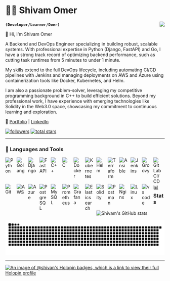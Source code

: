 # 🏄‍♂️ Shivam Omer
<img align="right" src="https://visitor-badge.laobi.icu/badge?page_id=shane-Coder.visitor-badge&left_text=My%20Page%20Visitors" />

**`(Developer/Learner/Doer)`**

👋 Hi, I'm Shivam Omer

A Backend and DevOps Engineer specializing in building robust, scalable systems. With professional expertise in Python (Django, FastAPI) and Go, I have a strong track record of optimizing backend performance, such as cutting task runtimes from 5 minutes to under 1 minute.

My skills extend to the full DevOps lifecycle, including automating CI/CD pipelines with Jenkins and managing deployments on AWS and Azure using containerization tools like Docker, Kubernetes, and Helm.

I am also a passionate problem-solver, leveraging my competitive programming background in C++ to build efficient solutions. Beyond my professional work, I have experience with emerging technologies like Solidity in the Web3.0 space, showcasing my commitment to continuous learning and exploration.

🔗 [Portfolio](https://shivam-portfolio-gold-omega.vercel.app) | [LinkedIn](https://linkedin.com/in/programmer-shivam)

   <p align="left">
      <a href="https://github.com/shane-Coder?tab=followers">
         <img alt="followers" title="Follow me on Github" src="https://custom-icon-badges.demolab.com/github/followers/shane-Coder?color=236ad3&labelColor=1155ba&style=for-the-badge&logo=person-add&label=Follow&logoColor=white"/></a>
      <a href="https://github.com/shane-Coder?tab=repositories&sort=stargazers">
         <img alt="total stars" title="Total stars on GitHub" src="https://custom-icon-badges.demolab.com/github/stars/shane-Coder?color=55960c&style=for-the-badge&labelColor=488207&logo=star"/></a>
   </p>

---

### 🧰 Languages and Tools
<p align="left">
<a href="https://www.python.org" target="_blank" rel="noreferrer"> <img align="left" alt="Python" width="26px" style="padding-right:10px;" src="https://cdn.jsdelivr.net/gh/devicons/devicon@latest/icons/python/python-original-wordmark.svg"/> </a>
<a href="https://go.dev/" target="_blank" rel="noreferrer"> <img align="left" alt="Golang" width="26px" style="padding-right:10px;" src="https://cdn.jsdelivr.net/gh/devicons/devicon@latest/icons/go/go-original.svg"/> </a>
<a href="https://www.djangoproject.com/" target="_blank" rel="noreferrer"> <img align="left" alt="Django" width="26px" style="padding-right:10px;" src="https://cdn.jsdelivr.net/gh/devicons/devicon@latest/icons/django/django-plain.svg" /> </a>
<a href="https://fastapi.tiangolo.com/" target="_blank" rel="noreferrer"> <img align="left" alt="FastAPI" width="26px" style="padding-right:10px;" src="https://cdn.jsdelivr.net/gh/devicons/devicon@latest/icons/fastapi/fastapi-original.svg" /> </a>
<a href="https://www.cplusplus.com/" target="_blank" rel="noreferrer"> <img align="left" alt="C++" width="26px" style="padding-right:10px;" src="https://cdn.jsdelivr.net/gh/devicons/devicon@latest/icons/cplusplus/cplusplus-original.svg"/> </a>
<a href="https://www.cprogramming.com/" target="_blank" rel="noreferrer"> <img align="left" alt="C" width="26px" style="padding-right:10px;" src="https://cdn.jsdelivr.net/gh/devicons/devicon@latest/icons/c/c-original.svg" /> </a>
<a href="https://www.docker.com/" target="_blank" rel="noreferrer"> <img align="left" alt="Docker" width="26px" style="padding-right:10px;" src="https://cdn.jsdelivr.net/gh/devicons/devicon@latest/icons/docker/docker-plain.svg" /> </a>
<a href="https://kubernetes.io" target="_blank" rel="noreferrer"> <img align="left" alt="Kubernetes" width="26px" style="padding-right:10px;" src="https://cdn.jsdelivr.net/gh/devicons/devicon@latest/icons/kubernetes/kubernetes-original.svg" /> </a>
<a href="https://helm.sh/" target="_blank" rel="noreferrer"> <img align="left" alt="Helm" width="26px" style="padding-right:10px;" src="https://cdn.jsdelivr.net/gh/devicons/devicon@latest/icons/helm/helm-original.svg" /> </a>
<a href="https://www.terraform.io/" target="_blank" rel="noreferrer"> <img align="left" alt="Terraform" width="26px" style="padding-right:10px;" src="https://cdn.jsdelivr.net/gh/devicons/devicon@latest/icons/terraform/terraform-original.svg" /> </a>
<a href="https://www.ansible.com/" target="_blank" rel="noreferrer"> <img align="left" alt="Ansible" width="26px" style="padding-right:10px;" src="https://cdn.jsdelivr.net/gh/devicons/devicon@latest/icons/ansible/ansible-original.svg" /> </a>
<a href="https://www.jenkins.io/" target="_blank" rel="noreferrer"> <img align="left" alt="Jenkins" width="26px" style="padding-right:10px;" src="https://cdn.jsdelivr.net/gh/devicons/devicon@latest/icons/jenkins/jenkins-original.svg" /> </a>
<a href="https://groovy-lang.org/" target="_blank" rel="noreferrer"> <img align="left" alt="Groovy" width="26px" style="padding-right:10px;" src="https://cdn.jsdelivr.net/gh/devicons/devicon@latest/icons/groovy/groovy-original.svg" /> </a>
<a href="https://about.gitlab.com/" target="_blank" rel="noreferrer"> <img align="left" alt="GitLab CI/CD" width="26px" style="padding-right:10px;" src="https://cdn.jsdelivr.net/gh/devicons/devicon@latest/icons/gitlab/gitlab-original.svg" /> </a>
<a href="https://git-scm.com/" target="_blank" rel="noreferrer"> <img align="left" alt="Git" width="26px" style="padding-right:10px;" src="https://cdn.jsdelivr.net/gh/devicons/devicon@latest/icons/git/git-original.svg" /> </a>
<a href="https://aws.amazon.com" target="_blank" rel="noreferrer"> <img align="left" alt="AWS" width="26px" style="padding-right:10px;" src="https://cdn.jsdelivr.net/gh/devicons/devicon@latest/icons/amazonwebservices/amazonwebservices-original-wordmark.svg" /> </a>
<a href="https://azure.microsoft.com/" target="_blank" rel="noreferrer"> <img align="left" alt="Azure" width="26px" style="padding-right:10px;" src="https://cdn.jsdelivr.net/gh/devicons/devicon@latest/icons/azure/azure-original.svg" /> </a>
<a href="https://www.postgresql.org" target="_blank" rel="noreferrer"> <img align="left" alt="PostgreSQL" width="26px" style="padding-right:10px;" src="https://cdn.jsdelivr.net/gh/devicons/devicon@latest/icons/postgresql/postgresql-original.svg" /> </a>
<a href="https://www.mysql.com/" target="_blank" rel="noreferrer"> <img align="left" alt="MySQL" width="26px" style="padding-right:10px;" src="https://cdn.jsdelivr.net/gh/devicons/devicon@latest/icons/mysql/mysql-original-wordmark.svg" /> </a>
<a href="https://prometheus.io/" target="_blank" rel="noreferrer"> <img align="left" alt="Prometheus" width="26px" style="padding-right:10px;" src="https://cdn.jsdelivr.net/gh/devicons/devicon@latest/icons/prometheus/prometheus-original.svg" /> </a>
<a href="https://grafana.com/" target="_blank" rel="noreferrer"> <img align="left" alt="Grafana" width="26px" style="padding-right:10px;" src="https://cdn.jsdelivr.net/gh/devicons/devicon@latest/icons/grafana/grafana-original.svg" /> </a>
<a href="https://www.elastic.co/elasticsearch/" target="_blank" rel="noreferrer"> <img align="left" alt="Elasticsearch" width="26px" style="padding-right:10px;" src="https://cdn.jsdelivr.net/gh/devicons/devicon@latest/icons/elasticsearch/elasticsearch-original.svg" /> </a>
<a href="https://soliditylang.org/" target="_blank" rel="noreferrer"> <img align="left" alt="Solidity" width="26px" style="padding-right:10px;" src="https://cdn.jsdelivr.net/gh/devicons/devicon@latest/icons/solidity/solidity-original.svg" /> </a>
<a href="https://www.postman.com/" target="_blank" rel="noreferrer"> <img align="left" alt="Postman" width="26px" style="padding-right:10px;" src="https://cdn.jsdelivr.net/gh/devicons/devicon@latest/icons/postman/postman-original.svg" /> </a>
<a href="https://www.nginx.com/" target="_blank" rel="noreferrer"> <img align="left" alt="Nginx" width="26px" style="padding-right:10px;" src="https://cdn.jsdelivr.net/gh/devicons/devicon@latest/icons/nginx/nginx-original.svg" /> </a>
<a href="https://www.linux.org/" target="_blank" rel="noreferrer"> <img align="left" alt="Linux" width="26px" style="padding-right:10px;" src="https://cdn.jsdelivr.net/gh/devicons/devicon@latest/icons/linux/linux-original.svg" /> </a>
<a href="https://code.visualstudio.com/" target="_blank" rel="noreferrer"> <img align="left" alt="vs code" width="26px" style="padding-right:10px;" src="https://cdn.jsdelivr.net/gh/devicons/devicon@latest/icons/vscode/vscode-original-wordmark.svg" /> </a>
</p>

<br />

#

### 📊 Stats

![Shivam's GitHub stats](https://github-readme-stats.vercel.app/api?username=shane-Coder&show_icons=true&theme=gruvbox)

<!-- ![GitHub Streak](https://streak-stats.demolab.com?user=shane-Coder&theme=gruvbox&border_radius=4.5) -->


![snake gif](https://github.com/shane-Coder/shane-Coder/blob/output/github-snake-dark.svg)

---

[![An image of @shivan's Holopin badges, which is a link to view their full Holopin profile](https://holopin.me/shivan)](https://holopin.io/@shivan)

